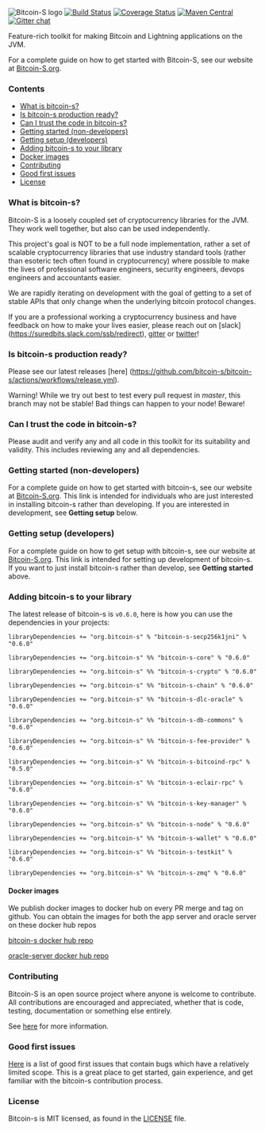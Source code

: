 ![Bitcoin-S logo](website/static/img/bitcoin-s-dark-logo.png)
[![Build Status](https://github.com/bitcoin-s/bitcoin-s/workflows/Release/badge.svg)](https://github.com/bitcoin-s/bitcoin-s/actions) [![Coverage Status](https://coveralls.io/repos/github/bitcoin-s/bitcoin-s/badge.svg?branch=master)](https://coveralls.io/github/bitcoin-s/bitcoin-s?branch=master) [![Maven Central](https://img.shields.io/badge/Maven%20Central-1.7.0-brightgreen.svg)](https://mvnrepository.com/artifact/org.bitcoin-s) [![Gitter chat](https://badges.gitter.im/gitterHQ/gitter.png)](https://gitter.im/bitcoin-s-core)

Feature-rich toolkit for making Bitcoin and Lightning applications on the JVM.

For a complete guide on how to get started with Bitcoin-S, see our website at [Bitcoin-S.org](https://bitcoin-s.org).

### Contents

- [What is bitcoin-s?](#what-is-bitcoin-s-)
- [Is bitcoin-s production ready?](#is-bitcoin-s-production-ready-)
- [Can I trust the code in bitcoin-s?](#can-i-trust-the-code-in-bitcoin-s-)
- [Getting started (non-developers)](#getting-started--non-developers-)
- [Getting setup (developers)](#getting-setup--developers-)
- [Adding bitcoin-s to your library](#adding-bitcoin-s-to-your-library)
- [Docker images](#docker-images)
- [Contributing](#contributing)
- [Good first issues](#good-first-issues)
- [License](#license)



### What is bitcoin-s?

Bitcoin-S is a loosely coupled set of cryptocurrency libraries for the JVM. They work well together, but also can be used independently. 

This project's goal is NOT to be a full node implementation, rather a set of scalable cryptocurrency libraries that use industry standard tools (rather than esoteric tech often found in cryptocurrency) where possible to make the lives of professional software engineers, security engineers, devops engineers and accountants easier. 

We are rapidly iterating on development with the goal of getting to a set of stable APIs that only change when the underlying bitcoin protocol changes.

If you are a professional working a cryptocurrency business and have feedback on how to make your lives easier, please reach out on [slack] (https://suredbits.slack.com/ssb/redirect), [gitter](https://gitter.im/bitcoin-s-core/) or [twitter](https://twitter.com/Chris_Stewart_5/)!


### Is bitcoin-s production ready?

Please see our latest releases [here] (https://github.com/bitcoin-s/bitcoin-s/actions/workflows/release.yml).

Warning! While we try out best to test every pull request in *master*, this branch may not be stable! Bad things can happen to your node! Beware! 

### Can I trust the code in bitcoin-s?

Please audit and verify any and all code in this toolkit for its suitability and validity. This includes reviewing any and all dependencies.

### Getting started (non-developers)

For a complete guide on how to get started with bitcoin-s, see our website at [Bitcoin-S.org](https://bitcoin-s.org). This link is intended for individuals who are just interested in installing bitcoin-s rather than developing. If you are interested in development, see **Getting setup** below.

### Getting setup (developers)

For a complete guide on how to get setup with bitcoin-s, see our website at [Bitcoin-S.org](https://bitcoin-s.org/docs/getting-setup). This link is intended for setting up development of bitcoin-s. If you want to just install bitcoin-s rather than develop, see **Getting started** above.

### Adding bitcoin-s to your library

The latest release of bitcoin-s is `v0.6.0`, here is how you can use the dependencies in your projects:

```
libraryDependencies += "org.bitcoin-s" % "bitcoin-s-secp256k1jni" % "0.6.0"

libraryDependencies += "org.bitcoin-s" %% "bitcoin-s-core" % "0.6.0"

libraryDependencies += "org.bitcoin-s" %% "bitcoin-s-crypto" % "0.6.0"

libraryDependencies += "org.bitcoin-s" %% "bitcoin-s-chain" % "0.6.0"

libraryDependencies += "org.bitcoin-s" %% "bitcoin-s-dlc-oracle" % "0.6.0"

libraryDependencies += "org.bitcoin-s" %% "bitcoin-s-db-commons" % "0.6.0"

libraryDependencies += "org.bitcoin-s" %% "bitcoin-s-fee-provider" % "0.6.0"

libraryDependencies += "org.bitcoin-s" %% "bitcoin-s-bitcoind-rpc" % "0.5.0"

libraryDependencies += "org.bitcoin-s" %% "bitcoin-s-eclair-rpc" % "0.6.0"

libraryDependencies += "org.bitcoin-s" %% "bitcoin-s-key-manager" % "0.6.0"

libraryDependencies += "org.bitcoin-s" %% "bitcoin-s-node" % "0.6.0"

libraryDependencies += "org.bitcoin-s" %% "bitcoin-s-wallet" % "0.6.0"

libraryDependencies += "org.bitcoin-s" %% "bitcoin-s-testkit" % "0.6.0"

libraryDependencies += "org.bitcoin-s" %% "bitcoin-s-zmq" % "0.6.0"

```

#### Docker images

We publish docker images to docker hub on every PR merge and tag on github.
You can obtain the images for both the app server and oracle server on these
docker hub repos

[bitcoin-s docker hub repo](https://hub.docker.com/r/bitcoinscala/bitcoin-s-server/tags?page=1&ordering=last_updated)

[oracle-server docker hub repo](https://hub.docker.com/r/bitcoinscala/bitcoin-s-oracle-server/tags?page=1&ordering=last_updated)

### Contributing

Bitcoin-S is an open source project where anyone is welcome to contribute. All contributions are encouraged and appreciated, whether that is code, testing, documentation or something else entirely.

See [here](https://bitcoin-s.org/docs/contributing) for more information.

### Good first issues

[Here](https://github.com/bitcoin-s/bitcoin-s/issues?q=is%3Aopen+is%3Aissue+label%3A%22good+first+issue%22) is a list of good first issues that contain bugs which have a relatively limited scope. This is a great place to get started, gain experience, and get familiar with the bitcoin-s contribution process.

### License

Bitcoin-s is MIT licensed, as found in the [LICENSE](LICENSE) file.
